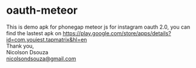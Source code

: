 oauth-meteor
============

This is demo apk for phonegap meteor js for instagram oauth 2.0,
you can find the lastest apk on 
https://play.google.com/store/apps/details?id=com.youiest.tapmatrix&hl=en
<br>
Thank you, <br>
Nicolson Dsouza <br>
nicolsondsouza@gmail.com<br>

